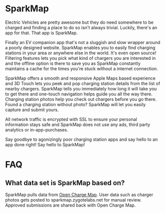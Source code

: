 SparkMap
====

Electric Vehicles are pretty awesome but they do need somewhere to be charged and finding a place to do so isn't always trivial. Luckily, there's an app for that. That app is SparkMap. 

Finally an EV companion app that's not a sluggish and slow wrapper around a poorly designed website. SparkMap enables you to easily find charging stations in your area or anywhere else in the world. It's even open source! Filtering features lets you pick what kind of chargers you are interested in and the offline option is there to save you as SparkMap constantly maintains a cache for the times you're stuck without a internet connection.

SparkMap offers a smooth and responsive Apple Maps based experience and 3D Touch lets you peek and pop charging station details from the list of nearby chargers. SparkMap tells you immediately how long it will take you to get there and one-touch navigation helps guide you all the way there. Charging station photos help you check out chargers before you go there. Found a charging station without  photo? SparkMap will let you easily capture and submit yours.

All network traffic is encrypted with SSL to ensure your personal information stays safe and SparkMap does not use any ads, third party analytics or in-app-purchases.

Say goodbye to agonizingly poor charging station apps and say hello to an app done right! Say hello to SparkMap!

FAQ
====
What data set is SparkMap based on?
-----
SparkMap pulls data from [Open Charge Map](http://openchargemap.org/site/). User data such as charger photos gets posted to sparkmap.zygotelabs.net for manual review. Approved submissions are shared back with Open Charge Map.
